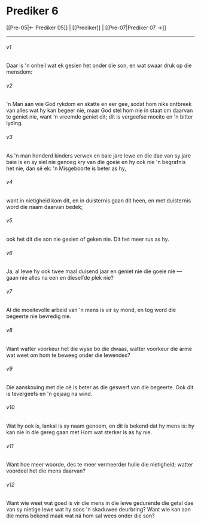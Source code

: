 # Prediker 6

[[Pre-05|← Prediker 05]] | [[Prediker]] | [[Pre-07|Prediker 07 →]]
***

###### v1
Daar is 'n onheil wat ek gesien het onder die son, en wat swaar druk op die mensdom: 
###### v2
'n Man aan wie God rykdom en skatte en eer gee, sodat hom niks ontbreek van alles wat hy kan begeer nie, maar God stel hom nie in staat om daarvan te geniet nie, want 'n vreemde geniet dit; dit is vergeefse moeite en 'n bitter lyding. 
###### v3
As 'n man honderd kinders verwek en baie jare lewe en die dae van sy jare baie is en sy siel nie genoeg kry van die goeie en hy ook nie 'n begrafnis het nie, dan sê ek: 'n Misgeboorte is beter as hy, 
###### v4
want in nietigheid kom dit, en in duisternis gaan dit heen, en met duisternis word die naam daarvan bedek; 
###### v5
ook het dit die son nie gesien of geken nie. Dit het meer rus as hy. 
###### v6
Ja, al lewe hy ook twee maal duisend jaar en geniet nie die goeie nie — gaan nie alles na een en dieselfde plek nie? 
###### v7
Al die moeitevolle arbeid van 'n mens is vir sy mond, en tog word die begeerte nie bevredig nie. 
###### v8
Want watter voorkeur het die wyse bo die dwaas, watter voorkeur die arme wat weet om hom te beweeg onder die lewendes? 
###### v9
Die aanskouing met die oë is beter as die geswerf van die begeerte. Ook dit is tevergeefs en 'n gejaag na wind. 
###### v10
Wat hy ook is, lankal is sy naam genoem, en dit is bekend dat hy mens is: hy kan nie in die gereg gaan met Hom wat sterker is as hy nie. 
###### v11
Want hoe meer woorde, des te meer vermeerder hulle die nietigheid; watter voordeel het die mens daarvan? 
###### v12
Want wie weet wat goed is vir die mens in die lewe gedurende die getal dae van sy nietige lewe wat hy soos 'n skaduwee deurbring? Want wie kan aan die mens bekend maak wat ná hom sal wees onder die son? 
